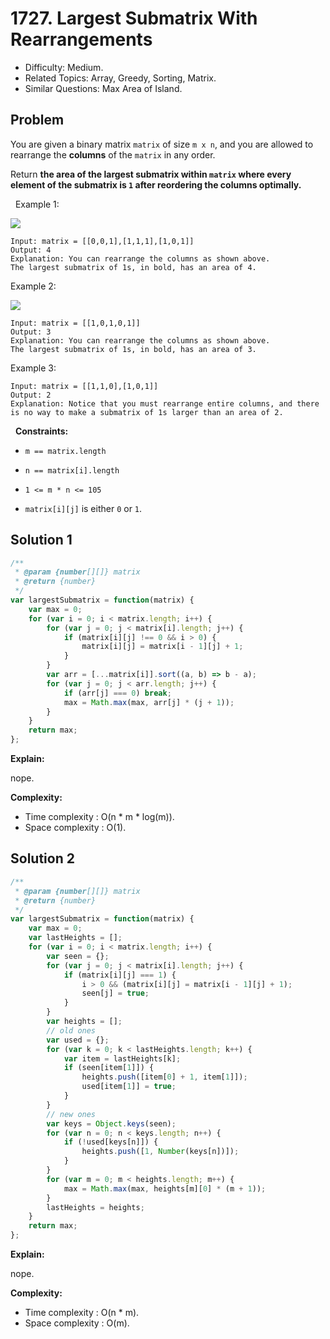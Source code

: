 # 1727. Largest Submatrix With Rearrangements

- Difficulty: Medium.
- Related Topics: Array, Greedy, Sorting, Matrix.
- Similar Questions: Max Area of Island.

## Problem

You are given a binary matrix `matrix` of size `m x n`, and you are allowed to rearrange the **columns** of the `matrix` in any order.

Return **the area of the largest submatrix within **`matrix`** where **every** element of the submatrix is **`1`** after reordering the columns optimally.**

 
Example 1:

![](https://assets.leetcode.com/uploads/2020/12/29/screenshot-2020-12-30-at-40536-pm.png)

```
Input: matrix = [[0,0,1],[1,1,1],[1,0,1]]
Output: 4
Explanation: You can rearrange the columns as shown above.
The largest submatrix of 1s, in bold, has an area of 4.
```

Example 2:

![](https://assets.leetcode.com/uploads/2020/12/29/screenshot-2020-12-30-at-40852-pm.png)

```
Input: matrix = [[1,0,1,0,1]]
Output: 3
Explanation: You can rearrange the columns as shown above.
The largest submatrix of 1s, in bold, has an area of 3.
```

Example 3:

```
Input: matrix = [[1,1,0],[1,0,1]]
Output: 2
Explanation: Notice that you must rearrange entire columns, and there is no way to make a submatrix of 1s larger than an area of 2.
```

 
**Constraints:**


	
- `m == matrix.length`
	
- `n == matrix[i].length`
	
- `1 <= m * n <= 105`
	
- `matrix[i][j]` is either `0` or `1`.



## Solution 1

```javascript
/**
 * @param {number[][]} matrix
 * @return {number}
 */
var largestSubmatrix = function(matrix) {
    var max = 0;
    for (var i = 0; i < matrix.length; i++) {
        for (var j = 0; j < matrix[i].length; j++) {
            if (matrix[i][j] !== 0 && i > 0) {
                matrix[i][j] = matrix[i - 1][j] + 1;
            }
        }
        var arr = [...matrix[i]].sort((a, b) => b - a);
        for (var j = 0; j < arr.length; j++) {
            if (arr[j] === 0) break;
            max = Math.max(max, arr[j] * (j + 1));
        }
    }
    return max;
};
```

**Explain:**

nope.

**Complexity:**

* Time complexity : O(n * m * log(m)).
* Space complexity : O(1).

## Solution 2

```javascript
/**
 * @param {number[][]} matrix
 * @return {number}
 */
var largestSubmatrix = function(matrix) {
    var max = 0;
    var lastHeights = [];
    for (var i = 0; i < matrix.length; i++) {
        var seen = {};
        for (var j = 0; j < matrix[i].length; j++) {
            if (matrix[i][j] === 1) {
                i > 0 && (matrix[i][j] = matrix[i - 1][j] + 1);
                seen[j] = true;
            }
        }
        var heights = [];
        // old ones
        var used = {};
        for (var k = 0; k < lastHeights.length; k++) {
            var item = lastHeights[k];
            if (seen[item[1]]) {
                heights.push([item[0] + 1, item[1]]);
                used[item[1]] = true;
            }
        }
        // new ones
        var keys = Object.keys(seen);
        for (var n = 0; n < keys.length; n++) {
            if (!used[keys[n]]) {
                heights.push([1, Number(keys[n])]);
            }
        }
        for (var m = 0; m < heights.length; m++) {
            max = Math.max(max, heights[m][0] * (m + 1));
        }
        lastHeights = heights;
    }
    return max;
};
```

**Explain:**

nope.

**Complexity:**

* Time complexity : O(n * m).
* Space complexity : O(m).
